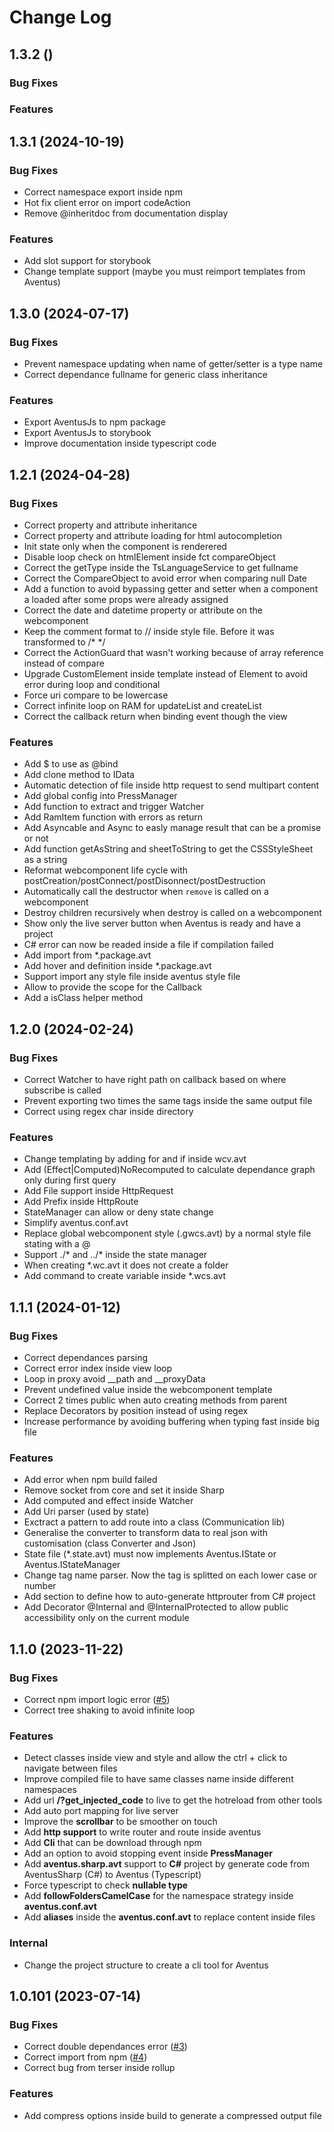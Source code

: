 # Change Log

## 1.3.2 ()

### Bug Fixes

### Features

## 1.3.1 (2024-10-19)

### Bug Fixes
 - Correct namespace export inside npm
 - Hot fix client error on import codeAction
 - Remove @inheritdoc from documentation display

### Features
 - Add slot support for storybook
 - Change template support (maybe you must reimport templates from Aventus)

## 1.3.0 (2024-07-17)

### Bug Fixes
 - Prevent namespace updating when name of getter/setter is a type name
 - Correct dependance fullname for generic class inheritance

### Features
 - Export AventusJs to npm package
 - Export AventusJs to storybook
 - Improve documentation inside typescript code


## 1.2.1 (2024-04-28)

### Bug Fixes
 - Correct property and attribute inheritance
 - Correct property and attribute loading for html autocompletion
 - Init state only when the component is renderered
 - Disable loop check on htmlElement inside fct compareObject
 - Correct the getType inside the TsLanguageService to get fullname
 - Correct the CompareObject to avoid error when comparing null Date
 - Add a function to avoid bypassing getter and setter when a component a loaded after some props were already assigned
 - Correct the date and datetime property or attribute on the webcomponent
 - Keep the comment format to // inside style file. Before it was transformed to /* */
 - Correct the ActionGuard that wasn't working because of array reference instead of compare
 - Upgrade CustomElement inside template instead of Element to avoid error during loop and conditional
 - Force uri compare to be lowercase
 - Correct infinite loop on RAM for updateList and createList
 - Correct the callback return when binding event though the view

### Features
 - Add $ to use as @bind
 - Add clone method to IData
 - Automatic detection of file inside http request to send multipart content
 - Add global config into PressManager
 - Add function to extract and trigger Watcher
 - Add RamItem function with errors as return
 - Add Asyncable and Async to easly manage result that can be a promise or not
 - Add function getAsString and sheetToString to get the CSSStyleSheet as a string
 - Reformat webcomponent life cycle with postCreation/postConnect/postDisonnect/postDestruction
 - Automatically call the destructor when `remove` is called on a webcomponent
 - Destroy children recursively when destroy is called on a webcomponent
 - Show only the live server button when Aventus is ready and have a project
 - C# error can now be readed inside a file if compilation failed
 - Add import from *.package.avt
 - Add hover and definition inside *.package.avt
 - Support import any style file inside aventus style file
 - Allow to provide the scope for the Callback
 - Add a isClass helper method


## 1.2.0 (2024-02-24)

### Bug Fixes
 - Correct Watcher to have right path on callback based on where subscribe is called
 - Prevent exporting two times the same tags inside the same output file
 - Correct using regex char inside directory

### Features
 - Change templating by adding for and if inside wcv.avt
 - Add (Effect|Computed)NoRecomputed to calculate dependance graph only during first query
 - Add File support inside HttpRequest
 - Add Prefix inside HttpRoute
 - StateManager can allow or deny state change
 - Simplify aventus.conf.avt
 - Replace global webcomponent style (.gwcs.avt) by a normal style file stating with a @
 - Support ./* and ../* inside the state manager
 - When creating *.wc.avt it does not create a folder
 - Add command to create variable inside *.wcs.avt


## 1.1.1 (2024-01-12)

### Bug Fixes
 - Correct dependances parsing
 - Correct error index inside view loop
 - Loop in proxy avoid __path and __proxyData
 - Prevent undefined value inside the webcomponent template
 - Correct 2 times public when auto creating methods from parent
 - Replace Decorators by position instead of using regex
 - Increase performance by avoiding buffering when typing fast inside big file

### Features
 - Add error when npm build failed
 - Remove socket from core and set it inside Sharp
 - Add computed and effect inside Watcher
 - Add Uri parser (used by state)
 - Exctract a pattern to add route into a class (Communication lib)
 - Generalise the converter to transform data to real json with customisation (class Converter and Json)
 - State file (*.state.avt) must now implements Aventus.IState or Aventus.IStateManager
 - Change tag name parser. Now the tag is splitted on each lower case or number
 - Add section to define how to auto-generate httprouter from C# project
 - Add Decorator @Internal and @InternalProtected to allow public accessibility only on the current module



## 1.1.0 (2023-11-22)

### Bug Fixes
 - Correct npm import logic error ([#5](https://github.com/Cobwebsite/Aventus/issues/5))
 - Correct tree shaking to avoid infinite loop

### Features
 - Detect classes inside view and style and allow the ctrl + click to navigate between files
 - Improve compiled file to have same classes name inside different namespaces
 - Add url **/?get_injected_code** to live to get the hotreload from other tools
 - Add auto port mapping for live server
 - Improve the **scrollbar** to be smoother on touch
 - Add **http support** to write router and route inside aventus
 - Add **Cli** that can be download through npm
 - Add an option to avoid stopping event inside **PressManager**
 - Add **aventus.sharp.avt** support to **C#** project by generate code from AventusSharp (C#) to Aventus (Typescript)
 - Force typescript to check **nullable type**
 - Add **followFoldersCamelCase** for the namespace strategy inside **aventus.conf.avt**
 - Add **aliases** inside the **aventus.conf.avt** to replace content inside files


### Internal
 - Change the project structure to create a cli tool for Aventus

## 1.0.101 (2023-07-14)

### Bug Fixes

 - Correct double dependances error ([#3](https://github.com/Cobwebsite/Aventus/issues/3))
 - Correct import from npm ([#4](https://github.com/Cobwebsite/Aventus/issues/4))
 - Correct bug from terser inside rollup

### Features
 - Add compress options inside build to generate a compressed output file